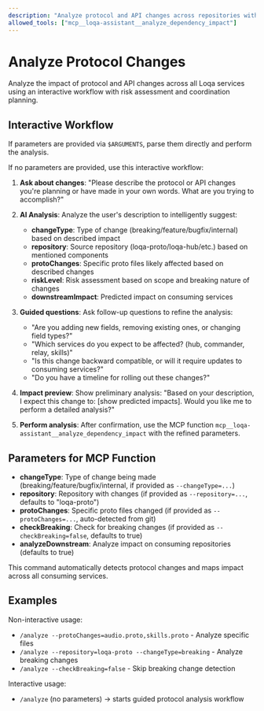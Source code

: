 ```yaml
---
description: "Analyze protocol and API changes across repositories with risk assessment and coordination planning"
allowed_tools: ["mcp__loqa-assistant__analyze_dependency_impact"]
---
```


# Analyze Protocol Changes

Analyze the impact of protocol and API changes across all Loqa services using an interactive workflow with risk assessment and coordination planning.

## Interactive Workflow

If parameters are provided via `$ARGUMENTS`, parse them directly and perform the analysis.

If no parameters are provided, use this interactive workflow:

1. **Ask about changes**: "Please describe the protocol or API changes you're planning or have made in your own words. What are you trying to accomplish?"

2. **AI Analysis**: Analyze the user's description to intelligently suggest:
   - **changeType**: Type of change (breaking/feature/bugfix/internal) based on described impact
   - **repository**: Source repository (loqa-proto/loqa-hub/etc.) based on mentioned components
   - **protoChanges**: Specific proto files likely affected based on described changes
   - **riskLevel**: Risk assessment based on scope and breaking nature of changes
   - **downstreamImpact**: Predicted impact on consuming services

3. **Guided questions**: Ask follow-up questions to refine the analysis:
   - "Are you adding new fields, removing existing ones, or changing field types?"
   - "Which services do you expect to be affected? (hub, commander, relay, skills)"
   - "Is this change backward compatible, or will it require updates to consuming services?"
   - "Do you have a timeline for rolling out these changes?"

4. **Impact preview**: Show preliminary analysis: "Based on your description, I expect this change to: [show predicted impacts]. Would you like me to perform a detailed analysis?"

5. **Perform analysis**: After confirmation, use the MCP function `mcp__loqa-assistant__analyze_dependency_impact` with the refined parameters.

## Parameters for MCP Function

- **changeType**: Type of change being made (breaking/feature/bugfix/internal, if provided as `--changeType=...`)
- **repository**: Repository with changes (if provided as `--repository=...`, defaults to "loqa-proto")
- **protoChanges**: Specific proto files changed (if provided as `--protoChanges=...`, auto-detected from git)
- **checkBreaking**: Check for breaking changes (if provided as `--checkBreaking=false`, defaults to true)
- **analyzeDownstream**: Analyze impact on consuming repositories (defaults to true)

This command automatically detects protocol changes and maps impact across all consuming services.

## Examples

Non-interactive usage:
- `/analyze --protoChanges=audio.proto,skills.proto` - Analyze specific files
- `/analyze --repository=loqa-proto --changeType=breaking` - Analyze breaking changes
- `/analyze --checkBreaking=false` - Skip breaking change detection

Interactive usage:
- `/analyze` (no parameters) → starts guided protocol analysis workflow